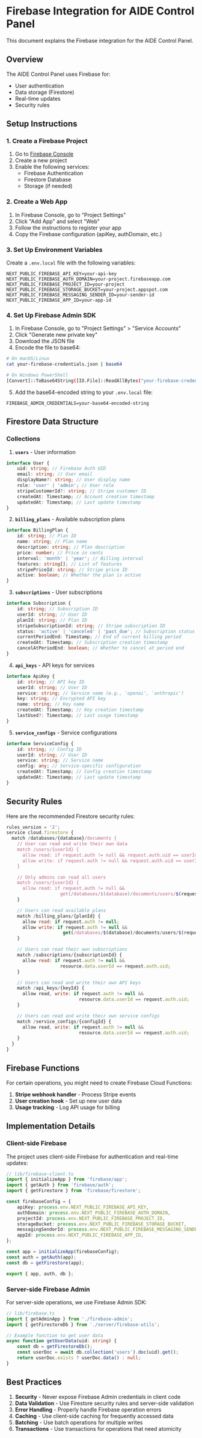 # Firebase Integration for AIDE Control Panel

This document explains the Firebase integration for the AIDE Control Panel.

## Overview

The AIDE Control Panel uses Firebase for:

- User authentication
- Data storage (Firestore)
- Real-time updates
- Security rules

## Setup Instructions

### 1. Create a Firebase Project

1. Go to [Firebase Console](https://console.firebase.google.com/)
2. Create a new project
3. Enable the following services:
   - Firebase Authentication
   - Firestore Database
   - Storage (if needed)

### 2. Create a Web App

1. In Firebase Console, go to "Project Settings"
2. Click "Add App" and select "Web"
3. Follow the instructions to register your app
4. Copy the Firebase configuration (apiKey, authDomain, etc.)

### 3. Set Up Environment Variables

Create a `.env.local` file with the following variables:

```
NEXT_PUBLIC_FIREBASE_API_KEY=your-api-key
NEXT_PUBLIC_FIREBASE_AUTH_DOMAIN=your-project.firebaseapp.com
NEXT_PUBLIC_FIREBASE_PROJECT_ID=your-project
NEXT_PUBLIC_FIREBASE_STORAGE_BUCKET=your-project.appspot.com
NEXT_PUBLIC_FIREBASE_MESSAGING_SENDER_ID=your-sender-id
NEXT_PUBLIC_FIREBASE_APP_ID=your-app-id
```

### 4. Set Up Firebase Admin SDK

1. In Firebase Console, go to "Project Settings" > "Service Accounts"
2. Click "Generate new private key"
3. Download the JSON file
4. Encode the file to base64:

```bash
# On macOS/Linux
cat your-firebase-credentials.json | base64

# On Windows PowerShell
[Convert]::ToBase64String([IO.File]::ReadAllBytes("your-firebase-credentials.json"))
```

5. Add the base64-encoded string to your `.env.local` file:

```
FIREBASE_ADMIN_CREDENTIALS=your-base64-encoded-string
```

## Firestore Data Structure

### Collections

1. **`users`** - User information

```typescript
interface User {
	uid: string; // Firebase Auth UID
	email: string; // User email
	displayName?: string; // User display name
	role: 'user' | 'admin'; // User role
	stripeCustomerId?: string; // Stripe customer ID
	createdAt: Timestamp; // Account creation timestamp
	updatedAt: Timestamp; // Last update timestamp
}
```

2. **`billing_plans`** - Available subscription plans

```typescript
interface BillingPlan {
	id: string; // Plan ID
	name: string; // Plan name
	description: string; // Plan description
	price: number; // Price in cents
	interval: 'month' | 'year'; // Billing interval
	features: string[]; // List of features
	stripePriceId: string; // Stripe price ID
	active: boolean; // Whether the plan is active
}
```

3. **`subscriptions`** - User subscriptions

```typescript
interface Subscription {
	id: string; // Subscription ID
	userId: string; // User ID
	planId: string; // Plan ID
	stripeSubscriptionId: string; // Stripe subscription ID
	status: 'active' | 'canceled' | 'past_due'; // Subscription status
	currentPeriodEnd: Timestamp; // End of current billing period
	createdAt: Timestamp; // Subscription creation timestamp
	cancelAtPeriodEnd: boolean; // Whether to cancel at period end
}
```

4. **`api_keys`** - API keys for services

```typescript
interface ApiKey {
	id: string; // API key ID
	userId: string; // User ID
	service: string; // Service name (e.g., 'openai', 'anthropic')
	key: string; // Encrypted API key
	name: string; // Key name
	createdAt: Timestamp; // Key creation timestamp
	lastUsed?: Timestamp; // Last usage timestamp
}
```

5. **`service_configs`** - Service configurations

```typescript
interface ServiceConfig {
	id: string; // Config ID
	userId: string; // User ID
	service: string; // Service name
	config: any; // Service-specific configuration
	createdAt: Timestamp; // Config creation timestamp
	updatedAt: Timestamp; // Last update timestamp
}
```

## Security Rules

Here are the recommended Firestore security rules:

```javascript
rules_version = '2';
service cloud.firestore {
  match /databases/{database}/documents {
    // User can read and write their own data
    match /users/{userId} {
      allow read: if request.auth != null && request.auth.uid == userId;
      allow write: if request.auth != null && request.auth.uid == userId;
    }

    // Only admins can read all users
    match /users/{userId} {
      allow read: if request.auth != null &&
                    get(/databases/$(database)/documents/users/$(request.auth.uid)).data.role == 'admin';
    }

    // Users can read available plans
    match /billing_plans/{planId} {
      allow read: if request.auth != null;
      allow write: if request.auth != null &&
                     get(/databases/$(database)/documents/users/$(request.auth.uid)).data.role == 'admin';
    }

    // Users can read their own subscriptions
    match /subscriptions/{subscriptionId} {
      allow read: if request.auth != null &&
                    resource.data.userId == request.auth.uid;
    }

    // Users can read and write their own API keys
    match /api_keys/{keyId} {
      allow read, write: if request.auth != null &&
                           resource.data.userId == request.auth.uid;
    }

    // Users can read and write their own service configs
    match /service_configs/{configId} {
      allow read, write: if request.auth != null &&
                           resource.data.userId == request.auth.uid;
    }
  }
}
```

## Firebase Functions

For certain operations, you might need to create Firebase Cloud Functions:

1. **Stripe webhook handler** - Process Stripe events
2. **User creation hook** - Set up new user data
3. **Usage tracking** - Log API usage for billing

## Implementation Details

### Client-side Firebase

The project uses client-side Firebase for authentication and real-time updates:

```typescript
// lib/firebase-client.ts
import { initializeApp } from 'firebase/app';
import { getAuth } from 'firebase/auth';
import { getFirestore } from 'firebase/firestore';

const firebaseConfig = {
	apiKey: process.env.NEXT_PUBLIC_FIREBASE_API_KEY,
	authDomain: process.env.NEXT_PUBLIC_FIREBASE_AUTH_DOMAIN,
	projectId: process.env.NEXT_PUBLIC_FIREBASE_PROJECT_ID,
	storageBucket: process.env.NEXT_PUBLIC_FIREBASE_STORAGE_BUCKET,
	messagingSenderId: process.env.NEXT_PUBLIC_FIREBASE_MESSAGING_SENDER_ID,
	appId: process.env.NEXT_PUBLIC_FIREBASE_APP_ID,
};

const app = initializeApp(firebaseConfig);
const auth = getAuth(app);
const db = getFirestore(app);

export { app, auth, db };
```

### Server-side Firebase Admin

For server-side operations, we use Firebase Admin SDK:

```typescript
// lib/firebase.ts
import { getAdminApp } from './firebase-admin';
import { getFirestoreDb } from './server/firebase-utils';

// Example function to get user data
async function getUserData(uid: string) {
	const db = getFirestoreDb();
	const userDoc = await db.collection('users').doc(uid).get();
	return userDoc.exists ? userDoc.data() : null;
}
```

## Best Practices

1. **Security** - Never expose Firebase Admin credentials in client code
2. **Data Validation** - Use Firestore security rules and server-side validation
3. **Error Handling** - Properly handle Firebase operation errors
4. **Caching** - Use client-side caching for frequently accessed data
5. **Batching** - Use batch operations for multiple writes
6. **Transactions** - Use transactions for operations that need atomicity

